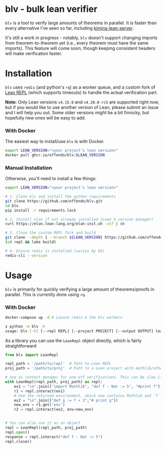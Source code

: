 # blv - bulk lean verifier

`blv` is a tool to verify large amounts of theorems in parallel. It is faster than every alternative I've seen so far, including [kimina-lean-server](https://github.com/project-numina/kimina-lean-server).

It's still a work in progress - notably, `blv` doesn't support changing imports from theorem-to-theorem yet (i.e., every theorem must have the same imports). This feature will come soon, though keeping consistent headers will make verification faster.

# Installation

`blv` uses `redis` (and python's `rq`) as a worker queue, and a custom fork of [Lean REPL](https://github.com/offendo/repl) (which supports timeouts) to handle the actual verification part.

**Note:** Only Lean versions `v4.15.0` and `v4.20.0-rc5` are supported right now, but if you would like to use another version of Lean, please submit an issue and I will help you out. Some older versions might be a bit finnicky, but hopefully new ones will be easy to add. 

### With Docker

The easiest way to install/use `blv` is with Docker.

```bash
export LEAN_VERSION="<your project's lean version>"
docker pull ghcr.io/offendo/blv:$LEAN_VERSION
```

### Manual Installation

Otherwise, you'll need to install a few things:

```bash
export LEAN_VERSION="<your project's lean version>"

# 1. Clone blv and install the python requirements
git clone https://github.com/offendo/blv.git
cd blv
pip install -r requirements.lock

# 2. Install elan if not already installed (Lean 4 version manager)
curl https://elan.lean-lang.org/elan-init.sh -sSf | sh

# 3. Clone the custom REPL fork and build
git clone --depth 1 --branch ${LEAN_VERSION} https://github.com/offendo/repl.git
(cd repl && lake build)

# 4. Ensure redis is installed (varies by OS)
redis-cli --version

```

# Usage

`blv` is primarily for quickly verifying a large amount of theorems/proofs in parallel. This is currently done using `rq`. 



### With Docker

```bash
docker-compose up -d # Launch redis & the blv workers
```



```bash
❯ python -m blv -h
usage: blv [-h] [--repl REPL] [--project PROJECT] [--output OUTPUT] lean
```

As a library you can use the `LeanRepl` object directly, which is fairly straightforward
```python
from blv import LeanRepl

repl_path = '/path/to/repl'  # Path to Lean REPL
proj_path = '/path/to/proj'  # Path to a Lean project with mathlib/other deps

# Use as context manager for one-off verifications. This can be slow if you do this in a loop since it'll start/stop the Lean REPL process on open/close, which means you'll have to reload any imports every single time.
with LeanRepl(repl_path, proj_path) as repl:
  	ex1 = "\n".join(["import Mathlib", "def f : Nat := 5", "#print f"])
    r1 = repl.interact(ex1)
    # Use the returned environment, which now contains Mathlib and `f`.
    ex2 = "\n".join(["def g := f + 3","# print g"])
    new_env = r1.get('env')
    r2 = repl.interact(ex2, env=new_env) 

    
# You can also use it as an object 
repl = LeanRepl(repl_path, proj_path)
repl.open()
response = repl.interact("def f : Nat := 5")
repl.close()
```
